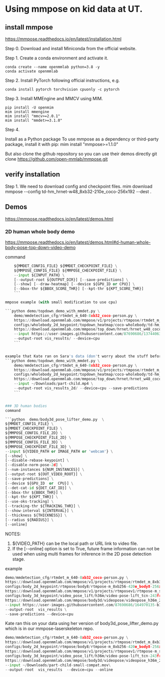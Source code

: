 # Using mmpose on  kid data at UT.

## install mmpose
https://mmpose.readthedocs.io/en/latest/installation.html

Step 0. Download and install Miniconda from the official website.

Step 1. Create a conda environment and activate it.

	conda create --name openmmlab python=3.8 -y
	conda activate openmmlab

Step 2. Install PyTorch following official instructions, e.g.

	conda install pytorch torchvision cpuonly -c pytorch

Step 3. Install MMEngine and MMCV using MIM.

	pip install -U openmim
	mim install mmengine
	mim install "mmcv>=2.0.1"
	mim install "mmdet>=3.1.0"


Step 4. 

Install as a Python package
To use mmpose as a dependency or third-party package, install it with pip:
	mim install "mmpose>=1.1.0"

But also clone the github repository so you can use their demos directly
	git clone https://github.com/open-mmlab/mmpose.git

## verify installation
Step 1. We need to download config and checkpoint files.
	mim download mmpose --config td-hm_hrnet-w48_8xb32-210e_coco-256x192  --dest .



## Demos
https://mmpose.readthedocs.io/en/latest/demos.html

### 2D human whole body demo
https://mmpose.readthedocs.io/en/latest/demos.html#d-human-whole-body-pose-top-down-video-demo



command
```python demo/topdown_demo_with_mmdet.py \
    ${MMDET_CONFIG_FILE} ${MMDET_CHECKPOINT_FILE} \
    ${MMPOSE_CONFIG_FILE} ${MMPOSE_CHECKPOINT_FILE} \
    --input ${INPUT_PATH} \
    [--output-root ${OUTPUT_DIR}] [--save-predictions] \
    [--show] [--draw-heatmap] [--device ${GPU_ID or CPU}] \
    [--bbox-thr ${BBOX_SCORE_THR}] [--kpt-thr ${KPT_SCORE_THR}] 
    ```

mmpose example (with small modification to use cpu)

```python demo/topdown_demo_with_mmdet.py \
    demo/mmdetection_cfg/rtmdet_m_640-8xb32_coco-person.py \
    https://download.openmmlab.com/mmpose/v1/projects/rtmpose/rtmdet_m_8xb32-100e_coco-obj365-person-235e8209.pth \
    configs/wholebody_2d_keypoint/topdown_heatmap/coco-wholebody/td-hm_hrnet-w48_dark-8xb32-210e_coco-wholebody-384x288.py \
    https://download.openmmlab.com/mmpose/top_down/hrnet/hrnet_w48_coco_wholebody_384x288_dark-f5726563_20200918.pth \
    --input https://user-images.githubusercontent.com/87690686/137440639-fb08603d-9a35-474e-b65f-46b5c06b68d6.mp4 \
    --output-root vis_results/ --device=cpu
    ```


example that Kate ran on Sara's data (don't worry about the stuff before --input)
```python demo/topdown_demo_with_mmdet.py \
    demo/mmdetection_cfg/rtmdet_m_640-8xb32_coco-person.py \
    https://download.openmmlab.com/mmpose/v1/projects/rtmpose/rtmdet_m_8xb32-100e_coco-obj365-person-235e8209.pth \
    configs/wholebody_2d_keypoint/topdown_heatmap/coco-wholebody/td-hm_hrnet-w48_dark-8xb32-210e_coco-wholebody-384x288.py \
    https://download.openmmlab.com/mmpose/top_down/hrnet/hrnet_w48_coco_wholebody_384x288_dark-f5726563_20200918.pth \
    --input ~/Downloads/part-child.mp4 \
    --output-root vis_results_2d/ --device=cpu --save-predictions
    ```


### 3D human bodies
command

```python  demo/body3d_pose_lifter_demo.py  \
${MMDET_CONFIG_FILE} \
${MMDET_CHECKPOINT_FILE} \
${MMPOSE_CONFIG_FILE_2D} \
${MMPOSE_CHECKPOINT_FILE_2D} \
${MMPOSE_CONFIG_FILE_3D} \
${MMPOSE_CHECKPOINT_FILE_3D} \
--input ${VIDEO_PATH or IMAGE_PATH or 'webcam'} \
[--show] \
[--disable-rebase-keypoint] \
[--disable-norm-pose-2d] \
[--num-instances ${NUM_INSTANCES}] \
[--output-root ${OUT_VIDEO_ROOT}] \
[--save-predictions] \
[--device ${GPU_ID  or  CPU}] \
[--det-cat-id ${DET_CAT_ID}] \
[--bbox-thr ${BBOX_THR}] \
[--kpt-thr ${KPT_THR}] \
[--use-oks-tracking] \
[--tracking-thr ${TRACKING_THR}] \
[--show-interval ${INTERVAL}] \
[--thickness ${THICKNESS}] \
[--radius ${RADIUS}] \
[--online]
```


NOTES:
1. ${VIDEO_PATH} can be the local path or URL link to video file.
2. If the [--online] option is set to True, future frame information can not be used when using multi frames for inference in the 2D pose detection stage.

example
```python demo/body3d_pose_lifter_demo.py  \
demo/mmdetection_cfg/rtmdet_m_640-8xb32_coco-person.py \
https://download.openmmlab.com/mmpose/v1/projects/rtmpose/rtmdet_m_8xb32-100e_coco-obj365-person-235e8209.pth \
configs/body_2d_keypoint/rtmpose/body8/rtmpose-m_8xb256-420e_body8-256x192.py \
https://download.openmmlab.com/mmpose/v1/projects/rtmposev1/rtmpose-m_simcc-body7_pt-body7_420e-256x192-e48f03d0_20230504.pth \
configs/body_3d_keypoint/video_pose_lift/h36m/video-pose-lift_tcn-243frm-supv-cpn-ft_8xb128-200e_h36m.py \
https://download.openmmlab.com/mmpose/body3d/videopose/videopose_h36m_243frames_fullconv_supervised_cpn_ft-88f5abbb_20210527.pth  \
--input https://user-images.githubusercontent.com/87690686/164970135-b14e424c-765a-4180-9bc8-fa8d6abc5510.mp4 \
--output-root  vis_results \
--save-predictions --device=cpu
```


Kate ran this on your data using her version of body3d_pose_lifter_demo.py which is in our mmpose-laserskeleton repo.

```python demo/body3d_pose_lifter_demo.py \
demo/mmdetection_cfg/rtmdet_m_640-8xb32_coco-person.py \
https://download.openmmlab.com/mmpose/v1/projects/rtmpose/rtmdet_m_8xb32-100e_coco-obj365-person-235e8209.pth \
configs/body_2d_keypoint/rtmpose/body8/rtmpose-m_8xb256-420e_body8-256x192.py \
https://download.openmmlab.com/mmpose/v1/projects/rtmposev1/rtmpose-m_simcc-body7_pt-body7_420e-256x192-e48f03d0_20230504.pth \
configs/body_3d_keypoint/video_pose_lift/h36m/video-pose-lift_tcn-243frm-supv-cpn-ft_8xb128-200e_h36m.py \
https://download.openmmlab.com/mmpose/body3d/videopose/videopose_h36m_243frames_fullconv_supervised_cpn_ft-88f5abbb_20210527.pth \
--input ~/Downloads/part-child-small-compat.mov\
--output-root  vis_results  --device=cpu --online
```

